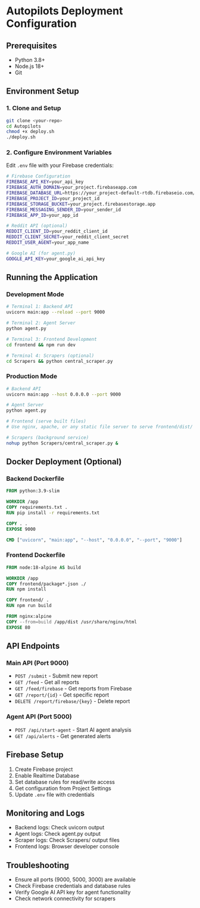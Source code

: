# Autopilots Deployment Configuration

## Prerequisites
- Python 3.8+
- Node.js 18+
- Git

## Environment Setup

### 1. Clone and Setup
```bash
git clone <your-repo>
cd Autopilots
chmod +x deploy.sh
./deploy.sh
```

### 2. Configure Environment Variables
Edit `.env` file with your Firebase credentials:
```bash
# Firebase Configuration
FIREBASE_API_KEY=your_api_key
FIREBASE_AUTH_DOMAIN=your_project.firebaseapp.com
FIREBASE_DATABASE_URL=https://your_project-default-rtdb.firebaseio.com/
FIREBASE_PROJECT_ID=your_project_id
FIREBASE_STORAGE_BUCKET=your_project.firebasestorage.app
FIREBASE_MESSAGING_SENDER_ID=your_sender_id
FIREBASE_APP_ID=your_app_id

# Reddit API (optional)
REDDIT_CLIENT_ID=your_reddit_client_id
REDDIT_CLIENT_SECRET=your_reddit_client_secret
REDDIT_USER_AGENT=your_app_name

# Google AI (for agent.py)
GOOGLE_API_KEY=your_google_ai_api_key
```

## Running the Application

### Development Mode
```bash
# Terminal 1: Backend API
uvicorn main:app --reload --port 9000

# Terminal 2: Agent Server
python agent.py

# Terminal 3: Frontend Development
cd frontend && npm run dev

# Terminal 4: Scrapers (optional)
cd Scrapers && python central_scraper.py
```

### Production Mode
```bash
# Backend API
uvicorn main:app --host 0.0.0.0 --port 9000

# Agent Server
python agent.py

# Frontend (serve built files)
# Use nginx, apache, or any static file server to serve frontend/dist/

# Scrapers (background service)
nohup python Scrapers/central_scraper.py &
```

## Docker Deployment (Optional)

### Backend Dockerfile
```dockerfile
FROM python:3.9-slim

WORKDIR /app
COPY requirements.txt .
RUN pip install -r requirements.txt

COPY . .
EXPOSE 9000

CMD ["uvicorn", "main:app", "--host", "0.0.0.0", "--port", "9000"]
```

### Frontend Dockerfile
```dockerfile
FROM node:18-alpine AS build

WORKDIR /app
COPY frontend/package*.json ./
RUN npm install

COPY frontend/ .
RUN npm run build

FROM nginx:alpine
COPY --from=build /app/dist /usr/share/nginx/html
EXPOSE 80
```

## API Endpoints

### Main API (Port 9000)
- `POST /submit` - Submit new report
- `GET /feed` - Get all reports
- `GET /feed/firebase` - Get reports from Firebase
- `GET /report/{id}` - Get specific report
- `DELETE /report/firebase/{key}` - Delete report

### Agent API (Port 5000)
- `POST /api/start-agent` - Start AI agent analysis
- `GET /api/alerts` - Get generated alerts

## Firebase Setup
1. Create Firebase project
2. Enable Realtime Database
3. Set database rules for read/write access
4. Get configuration from Project Settings
5. Update `.env` file with credentials

## Monitoring and Logs
- Backend logs: Check uvicorn output
- Agent logs: Check agent.py output
- Scraper logs: Check Scrapers/ output files
- Frontend logs: Browser developer console

## Troubleshooting
- Ensure all ports (9000, 5000, 3000) are available
- Check Firebase credentials and database rules
- Verify Google AI API key for agent functionality
- Check network connectivity for scrapers
